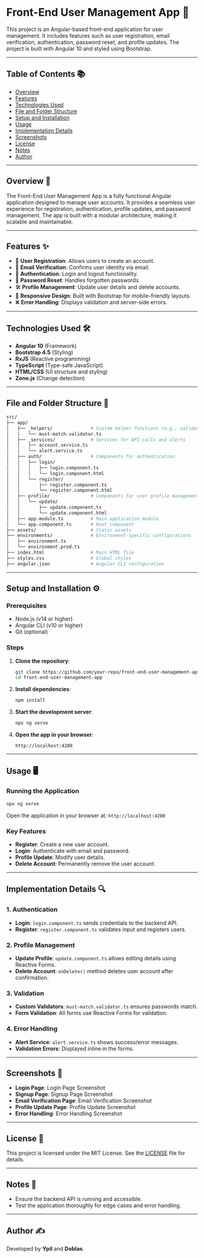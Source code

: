 # Front-End User Management App 🚀

This project is an Angular-based front-end application for user management. It includes features such as user registration, email verification, authentication, password reset, and profile updates. The project is built with Angular 10 and styled using Bootstrap.

---

## Table of Contents 📚
- [Overview](#overview-)
- [Features](#features-)
- [Technologies Used](#technologies-used-)
- [File and Folder Structure](#file-and-folder-structure-)
- [Setup and Installation](#setup-and-installation-)
- [Usage](#usage-)
- [Implementation Details](#implementation-details-)
- [Screenshots](#screenshots-)
- [License](#license-)
- [Notes](#notes-)
- [Author](#author-)

---

## Overview 📖

The Front-End User Management App is a fully functional Angular application designed to manage user accounts. It provides a seamless user experience for registration, authentication, profile updates, and password management. The app is built with a modular architecture, making it scalable and maintainable.

---

## Features ✨
- 📝 **User Registration**: Allows users to create an account.
- 📧 **Email Verification**: Confirms user identity via email.
- 🔐 **Authentication**: Login and logout functionality.
- 🔑 **Password Reset**: Handles forgotten passwords.
- 🛠️ **Profile Management**: Update user details and delete accounts.
- 📱 **Responsive Design**: Built with Bootstrap for mobile-friendly layouts.
- ❌ **Error Handling**: Displays validation and server-side errors.

---

## Technologies Used 🛠️
- **Angular 10** (Framework)
- **Bootstrap 4.5** (Styling)
- **RxJS** (Reactive programming)
- **TypeScript** (Type-safe JavaScript)
- **HTML/CSS** (UI structure and styling)
- **Zone.js** (Change detection)

---

## File and Folder Structure 📂

```bash
src/
├── app/
│   ├── _helpers/              # Custom helper functions (e.g., validators)
│   │   └── must-match.validator.ts
│   ├── _services/             # Services for API calls and alerts
│   │   ├── account.service.ts
│   │   └── alert.service.ts
│   ├── auth/                  # Components for authentication
│   │   ├── login/
│   │   │   ├── login.component.ts
│   │   │   └── login.component.html
│   │   └── register/
│   │       ├── register.component.ts
│   │       └── register.component.html
│   ├── profile/               # Components for user profile management
│   │   └── update/
│   │       ├── update.component.ts
│   │       └── update.component.html
│   ├── app.module.ts          # Main application module
│   └── app.component.ts       # Root component
├── assets/                    # Static assets
├── environments/              # Environment-specific configurations
│   ├── environment.ts
│   └── environment.prod.ts
├── index.html                 # Main HTML file
├── styles.css                 # Global styles
├── angular.json               # Angular CLI configuration
```

---

## Setup and Installation ⚙️

### Prerequisites
- Node.js (v14 or higher)
- Angular CLI (v10 or higher)
- Git (optional)

### Steps
1. **Clone the repository**:
   ```bash
   git clone https://github.com/your-repo/front-end-user-management-app.git
   cd front-end-user-management-app
   ```

2. **Install dependencies**:
   ```bash
   npm install
   ```

3. **Start the development server**:
   ```bash
   npx ng serve
   ```

4. **Open the app in your browser**:
   ```
   http://localhost:4200
   ```

---

## Usage 🖥️

### Running the Application
```bash
npx ng serve
```
Open the application in your browser at: `http://localhost:4200`

### Key Features
- **Register**: Create a new user account.
- **Login**: Authenticate with email and password.
- **Profile Update**: Modify user details.
- **Delete Account**: Permanently remove the user account.

---

## Implementation Details 🔍

### 1. Authentication
- **Login**: `login.component.ts` sends credentials to the backend API.
- **Register**: `register.component.ts` validates input and registers users.

### 2. Profile Management
- **Update Profile**: `update.component.ts` allows editing details using Reactive Forms.
- **Delete Account**: `onDelete()` method deletes user account after confirmation.

### 3. Validation
- **Custom Validators**: `must-match.validator.ts` ensures passwords match.
- **Form Validation**: All forms use Reactive Forms for validation.

### 4. Error Handling
- **Alert Service**: `alert.service.ts` shows success/error messages.
- **Validation Errors**: Displayed inline in the forms.

---

## Screenshots 📸

- **Login Page**: Login Page Screenshot <!-- [ ] Insert screenshot here -->
- **Signup Page**: Signup Page Screenshot <!-- [ ] Insert screenshot here -->
- **Email Verification Page**: Email Verification Screenshot <!-- [ ] Insert screenshot here -->
- **Profile Update Page**: Profile Update Screenshot <!-- [ ] Insert screenshot here -->
- **Error Handling**: Error Handling Screenshot <!-- [ ] Insert screenshot here -->

---

## License 📜

This project is licensed under the MIT License. See the [LICENSE](./LICENSE) file for details.

---

## Notes 📝
- Ensure the backend API is running and accessible.
- Test the application thoroughly for edge cases and error handling.

---

## Author ✍️
Developed by **Ypil** and **Doblas**.

